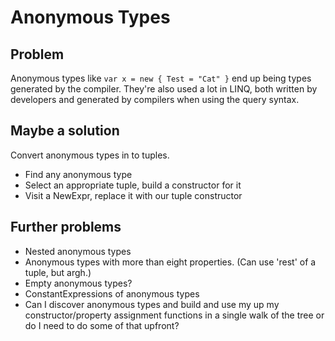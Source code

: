 # Anonymous Types

## Problem

Anonymous types like `var x = new { Test = "Cat" }` end up being types generated by the compiler. They're also used a lot in LINQ, both written by developers and generated by compilers when using the query syntax.

## Maybe a solution

Convert anonymous types in to tuples.

* Find any anonymous type
* Select an appropriate tuple, build a constructor for it
* Visit a NewExpr, replace it with our tuple constructor


## Further problems
* Nested anonymous types
* Anonymous types with more than eight properties. (Can use 'rest' of a tuple, but argh.)
* Empty anonymous types?
* ConstantExpressions of anonymous types
* Can I discover anonymous types and build and use my up my constructor/property assignment functions in a single walk of the tree or do I need to do some of that upfront?